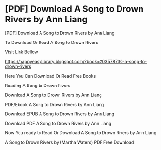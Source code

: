 # [PDF] Download A Song to Drown Rivers by Ann Liang
[PDF] Download A Song to Drown Rivers by Ann Liang

To Download Or Read A Song to Drown Rivers

Visit Link Bellow

https://happyeasylibrary.blogspot.com/?book=203578730-a-song-to-drown-rivers

Here You Can Download Or Read Free Books

Reading A Song to Drown Rivers

Download A Song to Drown Rivers by Ann Liang

PDF/Ebook A Song to Drown Rivers by Ann Liang

Download EPUB A Song to Drown Rivers by Ann Liang

Download PDF A Song to Drown Rivers by Ann Liang

Now You ready to Read Or Download A Song to Drown Rivers by Ann Liang

A Song to Drown Rivers by (Martha Waters) PDF Free Download
